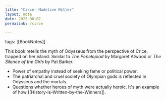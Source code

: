 ```yaml
---
title: "Circe- Madeline Miller"
layout: note
date: 2022-08-02
permalink: /circe

---
```


tags: [[BookNotes]]

 This book retells the myth of Odysseus from the perspective of Crice, trapped on her island. Similar to *The Penelopiad* by Margaret Atwood or *The Silence of the Girls* by Pat Barker.

-   Power of empathy instead of seeking fame or political power.
-   The patriarchal and cruel society of Olympian gods is reflected in Odysseus and the mortals.
-   Questions whether heroes of myth were actually heroic. It's an example of how [[History-is-Written-by-the-Winners]].
